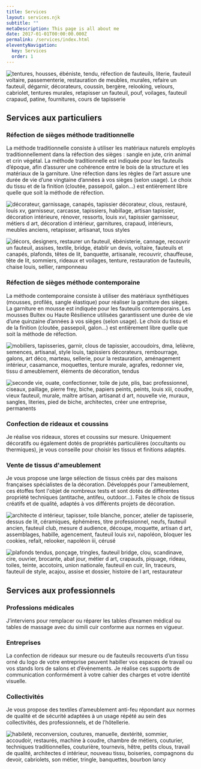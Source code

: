 ```yaml
---
title: Services
layout: services.njk
subtitle: ""
metaDescription: This page is all about me
date: 2017-01-01T00:00:00.000Z
permalink: /services/index.html
eleventyNavigation:
  key: Services
  order: 1
---
```

<section>
<div class="col">

![tentures, housses, ébéniste, tendu, réfection de fauteuils, literie, fauteuil voltaire, passementerie, restauration de meubles, murales, refaire un fauteuil, dégarnir, décorateurs, coussin, bergère, relooking, velours, cabriolet, tentures murales, retapisser un fauteuil, pouf, voilages, fauteuil crapaud, patine, fournitures, cours de tapisserie](/src/assets/img/outils-traditionnels.png "Fern")
</div>

<article>

## Services aux particuliers

### Réfection de sièges méthode traditionnelle
La méthode traditionnelle consiste à utiliser les matériaux naturels employés traditionnellement dans la réfection des sièges : sangle en jute, crin animal et crin végétal. 
La méthode traditionnelle est indiquée pour les fauteuils d’époque, afin d’assurer une cohérence entre le bois de la structure et les matériaux de la garniture.
Une réfection dans les règles de l’art assure une durée de vie d’une vingtaine d’années à vos sièges (selon usage).
Le choix du tissu et de la finition (cloutée, passepoil, galon…) est entièrement libre quelle que soit la méthode de réfection.
</article>

<div class="col">

![décorateur, garnissage, canapés, tapissier décorateur, clous, restauré, louis xv, garnisseur, carcasse, tapissiers, habillage, artisan tapissier, décoration intérieure, rénover, ressorts, louis xvi, tapissier garnisseur, métiers d art, décoration d intérieur, garnitures, crapaud, intérieurs, meubles anciens, retapisser, artisanat, tous styles](/src/assets/img/fauteuil-trad.png "Fern")
</div>
</section>
<section>
<div class="col">

![décors, designers, restaurer un fauteuil, ébénisterie, cannage, recouvrir un fauteuil, assises, textile, bridge, établir un devis, voltaire, fauteuils et canapés, plafonds, têtes de lit, banquette, artisanale, recouvrir, chauffeuse, tête de lit, sommiers, rideaux et voilages, tenture, restauration de fauteuils, chaise louis, sellier, ramponneau](/src/assets/img/fauteuil-contempo.png "Fern")
</div>
<article>

### Réfection de sièges méthode contemporaine
La méthode contemporaine consiste à utiliser des matériaux synthétiques (mousses, profilés, sangle élastique) pour réaliser la garniture des sièges.
La garniture en mousse est indiquée pour les fauteuils contemporains. Les mousses Bultex ou Haute Résilience utilisées garantissent une durée de vie d’une quinzaine d’années à vos sièges (selon usage).
Le choix du tissu et de la finition (cloutée, passepoil, galon…) est entièrement libre quelle que soit la méthode de réfection.
</article>
<div class="col">

![mobiliers, tapisseries, garnir, clous de tapissier, accoudoirs, dma, lelièvre, semences, artisanal, style louis, tapissiers décorateurs, rembourrage, galons, art déco, marteau, sellerie, pour la restauration, aménagement intérieur, casamance, moquettes, tenture murale, agrafes, redonner vie, tissu d ameublement, éléments de décoration, tendus](/src/assets/img/outils-contemporain.png "Fern")
</div>
</section>
<section>
<div class="col">

![seconde vie, ouate, confectionner, toile de jute, plis, bac professionnel, ciseaux, paillage, pierre frey, biche, papiers peints, peints, louis xiii, coudre, vieux fauteuil, murale, maître artisan, artisanat d art, nouvelle vie, muraux, sangles, literies, pied de biche, architectes, créer une entreprise, permanents](/src/assets/img/coussin-01.png "Fern")
</div>
<article>

### Confection de rideaux et coussins
Je réalise vos rideaux, stores et coussins sur mesure. Uniquement décoratifs ou également dotés de propriétés particulières (occultants ou thermiques), je vous conseille pour choisir les tissus et finitions adaptés.

### Vente de tissus d'ameublement
Je vous propose une large sélection de tissus créés par des maisons françaises spécialistes de la décoration.
Développés pour l'ameublement, ces étoffes font l'objet de nombreux tests et sont dotés de différentes propriété techniques (antitache, antifeu, outdoor...).
Faites le choix de tissus créatifs et de qualité, adaptés à vos différents projets de décoration.
</article>
<div class="col">

![architecte d intérieur, tapisser, toile blanche, poncer, atelier de tapisserie, dessus de lit, céramiques, éphémères, titre professionnel, neufs, fauteuil ancien, fauteuil club, mesure d audience, découpe, moquette, artisan d art, assemblages, habille, agencement, fauteuil louis xvi, napoléon, bloquer les cookies, refait, relooker, napoléon iii, cérusé](/src/assets/img/coussin-02.png "Fern")
</div>
</section>
<section>
<div class="col">

![plafonds tendus, ponçage, tringles, fauteuil bridge, clou, scandinave, cire, ouvrier, brocante, abat jour, métier d art, crapauds, piquage, rideau, toiles, teinte, accotoirs, union nationale, fauteuil en cuir, lin, traceurs, fauteuil de style, acajou, assise et dossier, histoire de l art, restaurateur](/src/assets/img/napo.png "Fern")
</div>
<article>

## Services aux professionnels

### Professions médicales
J’interviens pour remplacer ou réparer les tables d’examen médical ou tables de massage avec du simili cuir conforme aux normes en vigueur.

### Entreprises
La confection de rideaux sur mesure ou de fauteuils recouverts d’un tissu orné du logo de votre entreprise peuvent habiller vos espaces de travail ou vos stands lors de salons et d’évènements.
Je réalise ces supports de communication conformément à votre cahier des charges et votre identité visuelle.

### Collectivités
Je vous propose des textiles d’ameublement anti-feu répondant aux normes de qualité et de sécurité adaptées à un usage répété au sein des collectivités, des professionnels, et de l’hôtellerie.
</article>
<div class="col">

![habileté, reconversion, coutures, manuelle, dextérité, sommier, accoudoir, restaurés, machine à coudre, chambre de métiers, couturier, techniques traditionnelles, couturière, tournevis, hêtre, petits clous, travail de qualité, architectes d intérieur, nouveau tissu, boiseries, compagnons du devoir, cabriolets, son métier, tringle, banquettes, bourbon lancy](/src/assets/img/banquette.jpg "Fern")
</div>
</section>